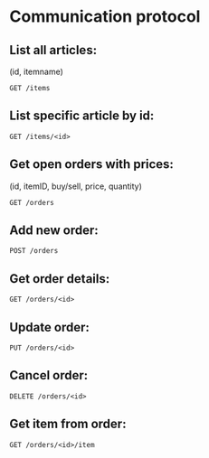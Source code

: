 # Communication protocol

## List all articles:
(id, itemname)

    GET /items

## List specific article by id:

    GET /items/<id>

## Get open orders with prices:
(id, itemID, buy/sell, price, quantity)

    GET /orders

## Add new order:

    POST /orders

## Get order details:

    GET /orders/<id>

## Update order:

    PUT /orders/<id>

## Cancel order:

    DELETE /orders/<id>

## Get item from order:

    GET /orders/<id>/item
